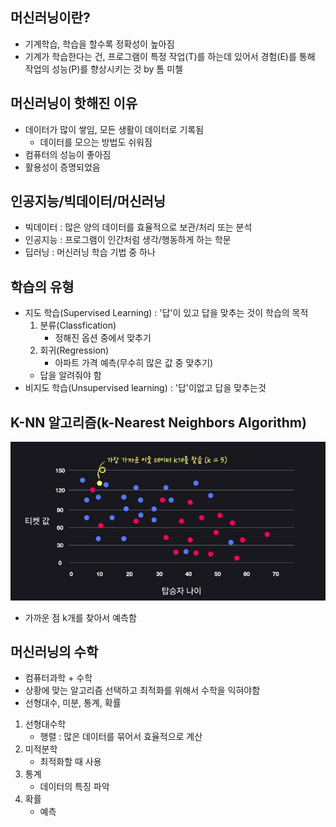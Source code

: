 ## 머신러닝이란?
- 기계학습, 학습을 할수록 정확성이 높아짐
- 기계가 학습한다는 건, 프로그램이 특정 작업(T)를 하는데 있어서 경험(E)를 통해 작업의 성능(P)를 향상시키는 것 by 톰 미첼

## 머신러닝이 핫해진 이유
- 데이터가 많이 쌓임, 모든 생활이 데이터로 기록됨
    - 데이터를 모으는 방법도 쉬워짐
- 컴퓨터의 성능이 좋아짐
- 활용성이 증명되었음

## 인공지능/빅데이터/머신러닝
- 빅데이터 : 많은 양의 데이터를 효율적으로 보관/처리 또는 분석
- 인공지능 : 프로그램이 인간처럼 생각/행동하게 하는 학문
- 딥러닝 : 머신러닝 학습 기법 중 하나


## 학습의 유형
- 지도 학습(Supervised Learning) : '답'이 있고 답을 맞추는 것이 학습의 목적
    1. 분류(Classfication)
        - 정해진 옵션 중에서 맞추기
    2. 회귀(Regression) 
        - 아파트 가격 예측(무수히 많은 값 중 맞추기)
    - 답을 알려줘야 함
- 비지도 학습(Unsupervised learning) : '답'이없고 답을 맞추는것

## K-NN 알고리즘(k-Nearest Neighbors Algorithm)
![image1](image/img1.PNG)
- 가까운 점 k개를 찾아서 예측함

## 머신러닝의 수학
- 컴퓨터과학 + 수학
- 상황에 맞는 알고리즘 선택하고 최적화를 위해서 수학을 익혀야함
- 선형대수, 미분, 통계, 확률
1. 선형대수학
    - 행렬 : 많은 데이터를 묶어서 효율적으로 계산
2. 미적분학
    - 최적화할 때 사용
3. 통계
    - 데이터의 특징 파악
4. 확률
    - 예측
